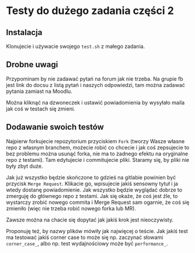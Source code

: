 # Testy do dużego zadania części 2

## Instalacja

Klonujecie i używacie swojego `test.sh` z małego zadania.

## Drobne uwagi

Przypominam by nie zadawać pytań na forum jak nie trzeba.
Na grupie fb jest link do docsu z listą pytań i naszych odpowiedzi, tam można zadawać pytania zamiast na Moodlu.

Można kliknąć na dzwoneczek i ustawić powiadomienia by wysyłało maila jak coś w testach się zmieni.

## Dodawanie swoich testów

Najpierw forkujecie repozytorium przyciskiem `Fork`
(tworzy Wasze własne repo z własnym branchem, możecie robić co chcecie i jak coś zepsujecie to bez problemu można usunąć forka, nie ma to żadnego efektu na oryginalne repo z testami).
Tam edytujecie i commitujecie pliki. Staramy się, by pliki nie były zbyt duże.

Jak już wszystko będzie skończone to gdzieś na gitlabie powinien być przycisk `Merge Request`.
Klikacie go, wpisujecie jakiś sensowny tytuł i ja wtedy dostanę powiadomienie. 
Jak wszystko będzie wyglądać dobrze to zmerguję do głównego repo z testami.
Jak się okaże, że coś jest źle, to wystarczy zrobić nowego commita i Merge Request sam ogarnie, że coś się zmieniło
(więc nie trzeba robić nowego forka lub MR).

Zawsze można na chacie się dopytać jak jakiś krok jest nieoczywisty.

Proponuję też, by nazwy plików mówiły jak najwięcej o teście.
Jak jakiś test ma testować jakiś corner case to może się np. zaczynać słowami `corner_case_`,
albo np. test wydajnościowy może być `performance_`. 

